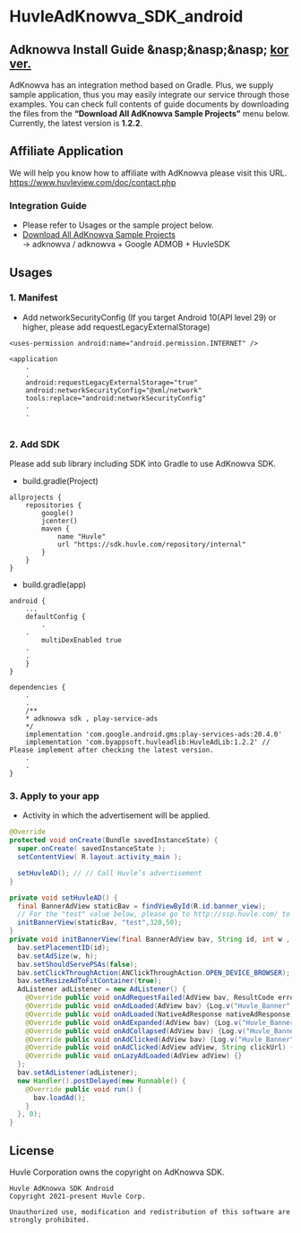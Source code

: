 # HuvleAdKnowva_SDK_android

## Adknowva Install Guide &nasp;&nasp;&nasp; [kor ver.](guide/guide(kor).md)

AdKnowva has an integration method based on Gradle. Plus, we supply sample application, thus you may easily integrate our service through those examples. 
You can check full contents of guide documents by downloading the files from the **“Download All AdKnowva Sample Projects”** menu below. 
Currently, the latest version is **1.2.2**.



## Affiliate Application
We will help you know how to affiliate with AdKnowva please visit this URL. https://www.huvleview.com/doc/contact.php


### Integration Guide
- Please refer to Usages or the sample project below.
- [Download All AdKnowva Sample Projects](https://github.com/wootaeng/HuvleAdKnowva_SDK_android/archive/main.zip)    
-> adknowva / adknowva + Google ADMOB + HuvleSDK  


## Usages
### 1. Manifest
- Add networkSecurityConfig (If you target Android 10(API level 29) or higher, please add requestLegacyExternalStorage)
```
<uses-permission android:name="android.permission.INTERNET" />

<application
	.
	.
	android:requestLegacyExternalStorage="true"
	android:networkSecurityConfig="@xml/network"
	tools:replace="android:networkSecurityConfig"
	.
	.
	
```

### 2. Add SDK 
Please add sub library including SDK into Gradle to use AdKnowva SDK.
- build.gradle(Project)
```
allprojects {
    repositories {
        google()
        jcenter()
        maven {
            name "Huvle"
            url "https://sdk.huvle.com/repository/internal"
        }
    }
}
```

- build.gradle(app)
```
android {
    ...
    defaultConfig {
        .
	.
        multiDexEnabled true
	.
	.
    }
}

dependencies {
	.
	.
	/**
	* adknowva sdk , play-service-ads 
	*/
	implementation 'com.google.android.gms:play-services-ads:20.4.0'
	implementation 'com.byappsoft.huvleadlib:HuvleAdLib:1.2.2' // Please implement after checking the latest version.
	.
	.
}
```

### 3. Apply to your app
- Activity in which the advertisement will be applied.
```java
@Override
protected void onCreate(Bundle savedInstanceState) {
  super.onCreate( savedInstanceState );
  setContentView( R.layout.activity_main );

  setHuvleAD(); // // Call Huvle’s advertisement
}

private void setHuvleAD() {
  final BannerAdView staticBav = findViewById(R.id.banner_view);
  // For the "test" value below, please go to http://ssp.huvle.com/ to sign up > create media > Test your app after typing zoneid. Next, contact Huvle before releasing your app for authentication. You must not change the banner size.
  initBannerView(staticBav, "test",320,50);
}
private void initBannerView(final BannerAdView bav, String id, int w , int h) {
  bav.setPlacementID(id);
  bav.setAdSize(w, h);
  bav.setShouldServePSAs(false);
  bav.setClickThroughAction(ANClickThroughAction.OPEN_DEVICE_BROWSER); // Open the browser as the default browser when clicking on an advertisement
  bav.setResizeAdToFitContainer(true);
  AdListener adListener = new AdListener() {
    @Override public void onAdRequestFailed(AdView bav, ResultCode errorCode) {/*Handle when there is no advertiment*/}
    @Override public void onAdLoaded(AdView bav) {Log.v("Huvle_Banner", "The Ad Loaded!");}
    @Override public void onAdLoaded(NativeAdResponse nativeAdResponse) {Log.v("Huvle_Banner", "Ad onAdLoaded NativeAdResponse");}
    @Override public void onAdExpanded(AdView bav) {Log.v("Huvle_Banner", "Ad expanded");}
    @Override public void onAdCollapsed(AdView bav) {Log.v("Huvle_Banner", "Ad collapsed");}
    @Override public void onAdClicked(AdView bav) {Log.v("Huvle_Banner", "Ad clicked; opening browser");}
    @Override public void onAdClicked(AdView adView, String clickUrl) {Log.v("Huvle_Banner", "onAdClicked with click URL");}
    @Override public void onLazyAdLoaded(AdView adView) {}
  };
  bav.setAdListener(adListener);
  new Handler().postDelayed(new Runnable() {
    @Override public void run() {
      bav.loadAd();
    }
  }, 0);
}
```




## License
Huvle Corporation owns the copyright on AdKnowva SDK.
```
Huvle AdKnowva SDK Android
Copyright 2021-present Huvle Corp.

Unauthorized use, modification and redistribution of this software are strongly prohibited.
```

